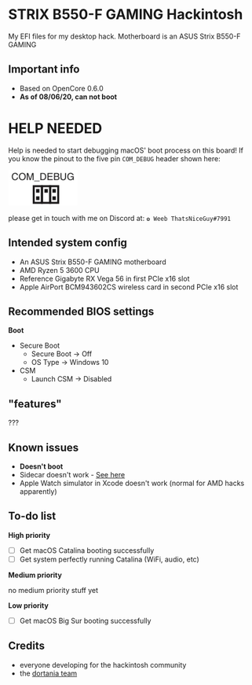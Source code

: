 # STRIX B550-F GAMING Hackintosh
My EFI files for my desktop hack. Motherboard is an ASUS Strix B550-F GAMING

## Important info
- Based on OpenCore 0.6.0
- **As of 08/06/20, can not boot**

# HELP NEEDED
Help is needed to start debugging macOS' boot process on this board!
If you know the pinout to the five pin `COM_DEBUG` header shown here:

![image of header](F47EA593-2588-4280-9741-47D0BFC46C25.jpeg)

please get in touch with me on Discord at:
`✿ Weeb ThatsNiceGuy#7991`

## Intended system config
- An ASUS Strix B550-F GAMING motherboard
- AMD Ryzen 5 3600 CPU
- Reference Gigabyte RX Vega 56 in first PCIe x16 slot
- Apple AirPort BCM943602CS wireless card in second PCIe x16 slot

## Recommended BIOS settings
**Boot**
- Secure Boot 
  - Secure Boot → Off
  - OS Type → Windows 10
- CSM
  - Launch CSM → Disabled

## "features"
???

## Known issues
- **Doesn't boot**
- Sidecar doesn't work - [See here](https://github.com/AMD-OSX/bugtracker/issues/1)
- Apple Watch simulator in Xcode doesn't work (normal for AMD hacks apparently)

## To-do list

**High priority**
- [ ] Get macOS Catalina booting successfully
- [ ] Get system perfectly running Catalina (WiFi, audio, etc)

**Medium priority**

no medium priority stuff yet

**Low priority**
- [ ] Get macOS Big Sur booting successfully

## Credits
- everyone developing for the hackintosh community
- the [dortania team](https://github.com/orgs/dortania/people)
